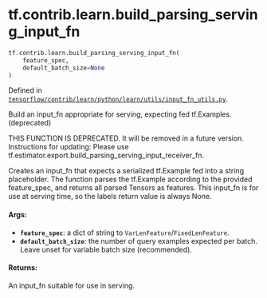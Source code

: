 <div itemscope itemtype="http://developers.google.com/ReferenceObject">
<meta itemprop="name" content="tf.contrib.learn.build_parsing_serving_input_fn" />
<meta itemprop="path" content="Stable" />
</div>

# tf.contrib.learn.build_parsing_serving_input_fn

``` python
tf.contrib.learn.build_parsing_serving_input_fn(
    feature_spec,
    default_batch_size=None
)
```



Defined in [`tensorflow/contrib/learn/python/learn/utils/input_fn_utils.py`](https://www.tensorflow.org/code/tensorflow/contrib/learn/python/learn/utils/input_fn_utils.py).

Build an input_fn appropriate for serving, expecting fed tf.Examples. (deprecated)

THIS FUNCTION IS DEPRECATED. It will be removed in a future version.
Instructions for updating:
Please use tf.estimator.export.build_parsing_serving_input_receiver_fn.

Creates an input_fn that expects a serialized tf.Example fed into a string
placeholder.  The function parses the tf.Example according to the provided
feature_spec, and returns all parsed Tensors as features.  This input_fn is
for use at serving time, so the labels return value is always None.

#### Args:

* <b>`feature_spec`</b>: a dict of string to `VarLenFeature`/`FixedLenFeature`.
* <b>`default_batch_size`</b>: the number of query examples expected per batch.
      Leave unset for variable batch size (recommended).


#### Returns:

An input_fn suitable for use in serving.